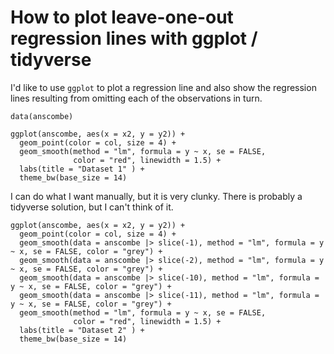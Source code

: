 # How to plot leave-one-out regression lines with ggplot / tidyverse

I'd like to use `ggplot` to plot a regression line and also show the regression lines resulting
from omitting each of the observations in turn.

```
data(anscombe)

ggplot(anscombe, aes(x = x2, y = y2)) +
  geom_point(color = col, size = 4) +
  geom_smooth(method = "lm", formula = y ~ x, se = FALSE,
              color = "red", linewidth = 1.5) +
  labs(title = "Dataset 1" ) +
  theme_bw(base_size = 14)
```

I can do what I want manually, but it is very clunky. There is probably a tidyverse solution,
but I can't think of it.

```
ggplot(anscombe, aes(x = x2, y = y2)) +
  geom_point(color = col, size = 4) +
  geom_smooth(data = anscombe |> slice(-1), method = "lm", formula = y ~ x, se = FALSE, color = "grey") +
  geom_smooth(data = anscombe |> slice(-2), method = "lm", formula = y ~ x, se = FALSE, color = "grey") +
  geom_smooth(data = anscombe |> slice(-10), method = "lm", formula = y ~ x, se = FALSE, color = "grey") +
  geom_smooth(data = anscombe |> slice(-11), method = "lm", formula = y ~ x, se = FALSE, color = "grey") +
  geom_smooth(method = "lm", formula = y ~ x, se = FALSE,
              color = "red", linewidth = 1.5) +
  labs(title = "Dataset 2" ) +
  theme_bw(base_size = 14)
```
